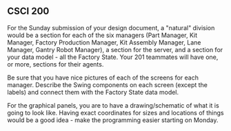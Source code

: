 ## CSCI 200
For the Sunday submission of your design document, a "natural" division would be a section for each of the six managers (Part Manager, Kit Manager, Factory Production Manager, Kit Assembly Manager, Lane Manager, Gantry Robot Manager), a section for the server, and a section for your data model - all the Factory State. Your 201 teammates will have one, or more, sections for their agents.

Be sure that you have nice pictures of each of the screens for each manager. Describe the Swing components on each screen (except the labels) and connect them with the Factory State data model.

For the graphical panels, you are to have a drawing/schematic of what it is going to look like. Having exact coordinates for sizes and locations of things would be a good idea - make the programming easier starting on Monday.